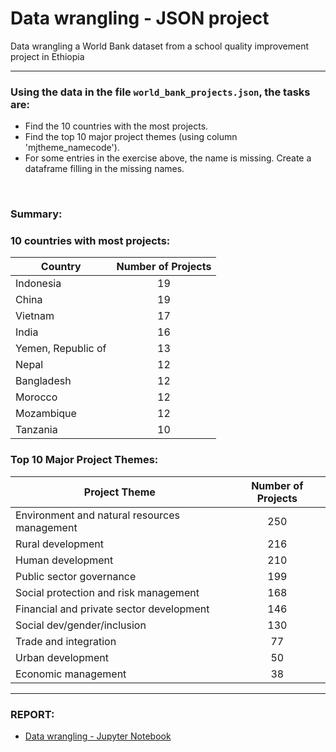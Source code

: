 # Data wrangling - JSON project
Data wrangling a World Bank dataset from a school quality improvement project in Ethiopia

---
### Using the data in the file `world_bank_projects.json`, the tasks are:
* Find the 10 countries with the most projects.
* Find the top 10 major project themes (using column 'mjtheme_namecode').
* For some entries in the exercise above, the name is missing. Create a dataframe filling in the missing names.

<br>

### Summary:

### 10 countries with most projects:

| Country             | Number of Projects |
| ------------------- | :-----------------: |
| Indonesia           |       19 |
| China               |       19  |
| Vietnam             |       17|
| India               |       16|
| Yemen, Republic of  |       13|
| Nepal               |       12|
| Bangladesh          |       12|
| Morocco             |       12|
| Mozambique          |       12|
| Tanzania            |       10|

### Top 10 Major Project Themes:

|Project Theme |Number of Projects|
|-----------|:----------------:|
|Environment and natural resources management|    250|
|Rural development|                               216|
|Human development|                               210|
|Public sector governance|                        199|
|Social protection and risk management|           168|
|Financial and private sector development|        146|
|Social dev/gender/inclusion|                     130|
|Trade and integration|                            77|
|Urban development|                                50|
|Economic management|                              38|

---

### REPORT:
* [Data wrangling - Jupyter Notebook](https://github.com/MigBap/Springboard-projects/blob/master/Project%20-%20JSON%20Based%20Data%20Exercise/world_bank_json_exercise.ipynb)
